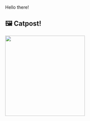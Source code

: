 Hello there!



## 🖼️ Catpost!

<sub>
    <img src="https://cdn2.thecatapi.com/images/ba5.jpg" height="256">
</sub>

